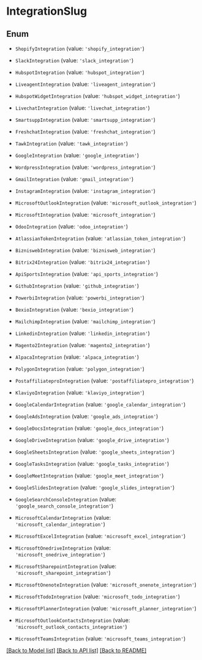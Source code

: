 # IntegrationSlug


## Enum

* `ShopifyIntegration` (value: `'shopify_integration'`)

* `SlackIntegration` (value: `'slack_integration'`)

* `HubspotIntegration` (value: `'hubspot_integration'`)

* `LiveagentIntegration` (value: `'liveagent_integration'`)

* `HubspotWidgetIntegration` (value: `'hubspot_widget_integration'`)

* `LivechatIntegration` (value: `'livechat_integration'`)

* `SmartsuppIntegration` (value: `'smartsupp_integration'`)

* `FreshchatIntegration` (value: `'freshchat_integration'`)

* `TawkIntegration` (value: `'tawk_integration'`)

* `GoogleIntegration` (value: `'google_integration'`)

* `WordpressIntegration` (value: `'wordpress_integration'`)

* `GmailIntegration` (value: `'gmail_integration'`)

* `InstagramIntegration` (value: `'instagram_integration'`)

* `MicrosoftOutlookIntegration` (value: `'microsoft_outlook_integration'`)

* `MicrosoftIntegration` (value: `'microsoft_integration'`)

* `OdooIntegration` (value: `'odoo_integration'`)

* `AtlassianTokenIntegration` (value: `'atlassian_token_integration'`)

* `BizniswebIntegration` (value: `'biznisweb_integration'`)

* `Bitrix24Integration` (value: `'bitrix24_integration'`)

* `ApiSportsIntegration` (value: `'api_sports_integration'`)

* `GithubIntegration` (value: `'github_integration'`)

* `PowerbiIntegration` (value: `'powerbi_integration'`)

* `BexioIntegration` (value: `'bexio_integration'`)

* `MailchimpIntegration` (value: `'mailchimp_integration'`)

* `LinkedinIntegration` (value: `'linkedin_integration'`)

* `Magento2Integration` (value: `'magento2_integration'`)

* `AlpacaIntegration` (value: `'alpaca_integration'`)

* `PolygonIntegration` (value: `'polygon_integration'`)

* `PostaffiliateproIntegration` (value: `'postaffiliatepro_integration'`)

* `KlaviyoIntegration` (value: `'klaviyo_integration'`)

* `GoogleCalendarIntegration` (value: `'google_calendar_integration'`)

* `GoogleAdsIntegration` (value: `'google_ads_integration'`)

* `GoogleDocsIntegration` (value: `'google_docs_integration'`)

* `GoogleDriveIntegration` (value: `'google_drive_integration'`)

* `GoogleSheetsIntegration` (value: `'google_sheets_integration'`)

* `GoogleTasksIntegration` (value: `'google_tasks_integration'`)

* `GoogleMeetIntegration` (value: `'google_meet_integration'`)

* `GoogleSlidesIntegration` (value: `'google_slides_integration'`)

* `GoogleSearchConsoleIntegration` (value: `'google_search_console_integration'`)

* `MicrosoftCalendarIntegration` (value: `'microsoft_calendar_integration'`)

* `MicrosoftExcelIntegration` (value: `'microsoft_excel_integration'`)

* `MicrosoftOnedriveIntegration` (value: `'microsoft_onedrive_integration'`)

* `MicrosoftSharepointIntegration` (value: `'microsoft_sharepoint_integration'`)

* `MicrosoftOnenoteIntegration` (value: `'microsoft_onenote_integration'`)

* `MicrosoftTodoIntegration` (value: `'microsoft_todo_integration'`)

* `MicrosoftPlannerIntegration` (value: `'microsoft_planner_integration'`)

* `MicrosoftOutlookContactsIntegration` (value: `'microsoft_outlook_contacts_integration'`)

* `MicrosoftTeamsIntegration` (value: `'microsoft_teams_integration'`)

[[Back to Model list]](../README.md#documentation-for-models) [[Back to API list]](../README.md#documentation-for-api-endpoints) [[Back to README]](../README.md)
